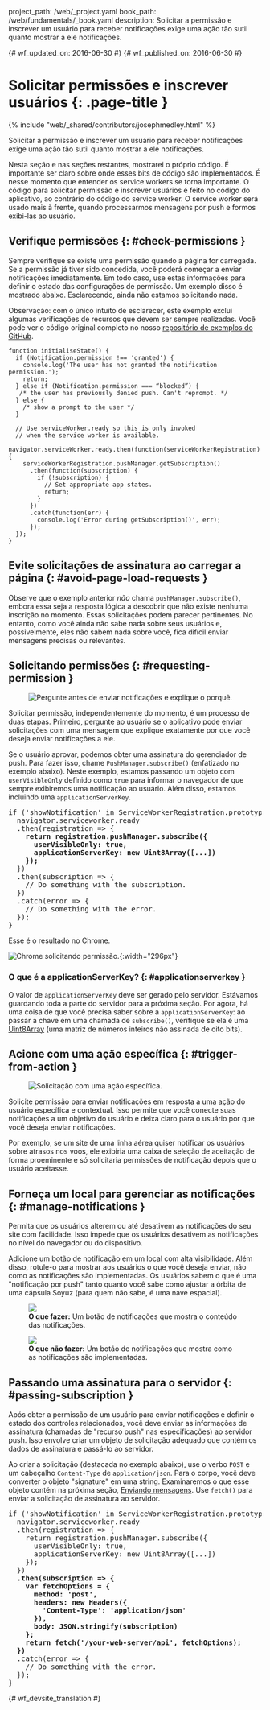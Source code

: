 project_path: /web/_project.yaml
book_path: /web/fundamentals/_book.yaml
description: Solicitar a permissão e inscrever um usuário para receber notificações exige uma ação tão sutil quanto mostrar a ele notificações.

{# wf_updated_on: 2016-06-30 #}
{# wf_published_on: 2016-06-30 #}

# Solicitar permissões e inscrever usuários {: .page-title }

{% include "web/_shared/contributors/josephmedley.html" %}

Solicitar a permissão e inscrever um usuário para receber notificações exige uma ação tão sutil quanto mostrar a ele notificações.

Nesta seção e nas seções restantes, mostrarei o próprio código.
É importante ser claro sobre onde esses bits de código são implementados. É
nesse momento que entender os service workers se torna importante. O código para
solicitar permissão e inscrever usuários é feito no código do aplicativo, ao contrário
do código do service worker. O service worker será usado mais à frente, quando
processarmos mensagens por push e formos exibi-las ao usuário.

## Verifique permissões {: #check-permissions }

Sempre verifique se existe uma permissão quando a página for carregada. Se a permissão
já tiver sido concedida, você poderá começar a enviar notificações
imediatamente. Em todo caso, use estas informações para definir o estado das configurações
de permissão. Um exemplo disso é mostrado abaixo. Esclarecendo, ainda não estamos
solicitando nada.

Observação: com o único intuito de esclarecer, este exemplo exclui algumas verificações de recursos
que devem ser sempre realizadas. Você pode ver o código original completo
no nosso <a href='https://github.com/GoogleChrome/samples/tree/gh-pages/push-messaging-and-notifications'>
repositório de exemplos do GitHub</a>.


    function initialiseState() {
      if (Notification.permission !== 'granted') {
        console.log('The user has not granted the notification permission.');
        return;
      } else if (Notification.permission === “blocked”) {
       /* the user has previously denied push. Can't reprompt. */
      } else {
        /* show a prompt to the user */
      }

      // Use serviceWorker.ready so this is only invoked
      // when the service worker is available.
      navigator.serviceWorker.ready.then(function(serviceWorkerRegistration) {
        serviceWorkerRegistration.pushManager.getSubscription()
          .then(function(subscription) {
            if (!subscription) {
              // Set appropriate app states.
              return;
            }
          })
          .catch(function(err) {
            console.log('Error during getSubscription()', err);
          });
      });
    }


## Evite solicitações de assinatura ao carregar a página {: #avoid-page-load-requests }

Observe que o exemplo anterior _não_ chama
`pushManager.subscribe()`, embora essa seja a resposta lógica a
descobrir que não existe nenhuma inscrição no momento. Essas solicitações podem parecer pertinentes. No entanto, como você ainda não sabe nada sobre seus usuários e, possivelmente, eles não sabem
nada sobre você, fica difícil enviar mensagens
precisas ou relevantes.

## Solicitando permissões {: #requesting-permission }

<figure class="attempt-right">
  <img src="images/news-prompt.png" alt="Pergunte antes de enviar notificações e explique o porquê.">
</figure>

Solicitar permissão, independentemente do momento, é um processo de duas etapas.
Primeiro, pergunte ao usuário se o aplicativo pode enviar solicitações com uma mensagem que
explique exatamente por que você deseja enviar notificações a ele.

Se o usuário aprovar, podemos obter uma assinatura do gerenciador
de push. Para fazer isso, chame `PushManager.subscribe()` (enfatizado no exemplo
abaixo). Neste exemplo, estamos passando um objeto com `userVisibleOnly` definido
como `true` para informar o navegador de que sempre exibiremos uma notificação ao
usuário. Além disso, estamos incluindo uma `applicationServerKey`.


<div style="clear:both;"></div>

<pre class="prettyprint">
if ('showNotification' in ServiceWorkerRegistration.prototype) {
  navigator.serviceworker.ready
  .then(registration => {
    <strong>return registration.pushManager.subscribe({
      userVisibleOnly: true,
      applicationServerKey: new Uint8Array([...])
    });</strong>
  })
  .then(subscription => {
    // Do something with the subscription.
  })
  .catch(error => {
    // Do something with the error.
  });
}
</pre>

Esse é o resultado no Chrome.

![Chrome solicitando permissão.](images/news-permissions.png){:width="296px"}

### O que é a applicationServerKey? {: #applicationserverkey }

O valor de `applicationServerKey` deve ser gerado pelo servidor. Estávamos guardando
toda a parte do servidor para a próxima seção. Por agora, há uma coisa de que você precisa
saber sobre a `applicationServerKey`: ao passar a chave em uma chamada de
`subscribe()`, verifique se ela é uma
[Uint8Array](https://developer.mozilla.org/en-US/docs/Web/JavaScript/Reference/Global_Objects/Uint8Array)
(uma matriz de números inteiros não assinada de oito bits).

## Acione com uma ação específica {: #trigger-from-action }

<figure class="attempt-right">
  <img src="images/airline-prompt.png" alt="Solicitação com uma ação específica.">
</figure>

Solicite permissão para enviar notificações em resposta a uma
ação do usuário específica e contextual. Isso permite que você conecte suas notificações
a um objetivo do usuário e deixa claro para o usuário por que você deseja enviar
notificações.

Por exemplo, se um site de uma linha aérea quiser notificar os usuários sobre atrasos nos voos,
ele exibiria uma caixa de seleção de aceitação de forma proeminente e só solicitaria
permissões de notificação depois que o usuário aceitasse.

<div style="clear:both;"></div>

## Forneça um local para gerenciar as notificações {: #manage-notifications }

Permita que os usuários alterem ou até desativem as notificações do seu site com facilidade.
Isso impede que os usuários desativem as notificações no nível do navegador ou do dispositivo.

Adicione um botão de notificação em um local com alta visibilidade. Além disso, rotule-o
para mostrar aos usuários o que você deseja enviar, não como as notificações são implementadas. Os usuários
sabem o que é uma "notificação por push" tanto quanto você sabe como ajustar a
órbita de uma cápsula Soyuz (para quem não sabe, é uma nave espacial).

<div class="attempt-left">
  <figure>
    <img src="images/flight-delay.png">
    <figcaption class="success">
      <b>O que fazer:</b> Um botão de notificações que mostra o conteúdo das notificações.
    </figcaption>
  </figure>
</div>
<div class="attempt-right">
  <figure>
    <img src="images/send-push.png">
    <figcaption class="warning">
      <b>O que não fazer:</b> Um botão de notificações que mostra como as notificações são implementadas.
    </figcaption>
  </figure>
</div>
<div style="clear:both;"></div>


## Passando uma assinatura para o servidor {: #passing-subscription }

Após obter a permissão de um usuário para enviar notificações e definir o estado dos
controles relacionados, você deve enviar as informações de assinatura (chamadas de 
"recurso push" nas especificações) ao servidor push. Isso envolve criar um
objeto de solicitação adequado que contém os dados de assinatura e passá-lo
ao servidor.

Ao criar a solicitação (destacada no exemplo abaixo), use o verbo `POST`
e um cabeçalho `Content-Type` de `application/json`. Para o corpo, você deve
converter o objeto "signature" em uma string. Examinaremos o que esse objeto
contém na próxima seção, [Enviando mensagens](sending-messages). Use `fetch()`
para enviar a solicitação de assinatura ao servidor.

<pre class="prettyprint">
if ('showNotification' in ServiceWorkerRegistration.prototype) {
  navigator.serviceworker.ready
  .then(registration => {
    return registration.pushManager.subscribe({
      userVisibleOnly: true,
      applicationServerKey: new Uint8Array([...])
    });
  })
  <strong>.then(subscription => {
    var fetchOptions = {
      method: 'post',
      headers: new Headers({
        'Content-Type': 'application/json'
      }),
      body: JSON.stringify(subscription)
    };
    return fetch('/your-web-server/api', fetchOptions);
  })</strong>
  .catch(error => {
    // Do something with the error.
  });
}
</pre>


{# wf_devsite_translation #}
